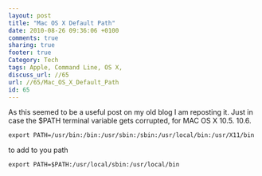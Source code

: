 ```yaml
---
layout: post
title: "Mac OS X Default Path"
date: 2010-08-26 09:36:06 +0100 
comments: true
sharing: true
footer: true
Category: Tech
tags: Apple, Command Line, OS X,
discuss_url: //65
url: //65/Mac_OS_X_Default_Path
id: 65
---
```

As this seemed to be a useful post on my old blog I am reposting it.
Just in case the $PATH terminal variable gets corrupted, for MAC OS X 10.5. 10.6.

    export PATH=/usr/bin:/bin:/usr/sbin:/sbin:/usr/local/bin:/usr/X11/bin

to add to you path

    export PATH=$PATH:/usr/local/sbin:/usr/local/bin

